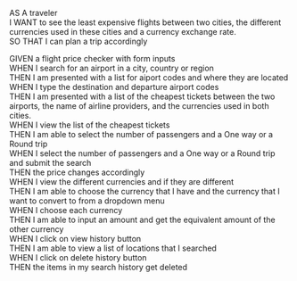 AS A traveler  
I WANT to see the least expensive flights between two cities, the different currencies used in these cities and a currency exchange rate.  
SO THAT I can plan a trip accordingly  


GIVEN a flight price checker with form inputs  
WHEN I search for an airport in a city, country or region  
THEN I am presented with a list for aiport codes and where they are located  
WHEN I type the destination and departure airport codes   
THEN I am presented with a list of the cheapest tickets between the two airports, the name of airline providers, and   the currencies used in both cities.   
WHEN I view the list of the cheapest tickets  
THEN I am able to select the number of passengers and a One way or a Round trip  
WHEN I select the number of passengers and a One way or a Round trip and submit the search  
THEN the price changes accordingly  
WHEN I view the different currencies and if they are different  
THEN I am able to choose the currency that I have and the currency that I want to convert to from a dropdown menu  
WHEN I choose each currency  
THEN I am able to input an amount and get the equivalent amount of the other currency  
WHEN I click on view history button  
THEN I am able to view a list of locations that I searched  
WHEN I click on delete history button  
THEN the items in my search history get deleted  